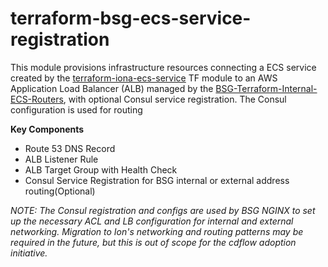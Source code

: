 # terraform-bsg-ecs-service-registration

This module provisions infrastructure resources connecting a ECS service created by the [terraform-iona-ecs-service](https://github.com/ION-Analytics/terraform-iona-ecs-service) TF module to an AWS Application Load Balancer (ALB) managed by the [BSG-Terraform-Internal-ECS-Routers](https://github.com/ION-Analytics/BSG-Terraform-Internal-ECS-Routers), with optional Consul service registration. The Consul configuration is used for routing 

**Key Components**

* Route 53 DNS Record
* ALB Listener Rule
* ALB Target Group with Health Check
* Consul Service Registration for BSG internal or external address routing(Optional) 

*NOTE: The Consul registration and configs are used by BSG NGINX to set up the necessary ACL and LB configuration for internal and external networking. Migration to Ion's networking and routing patterns may be required in the future, but this is out of scope for the cdflow adoption initiative.*